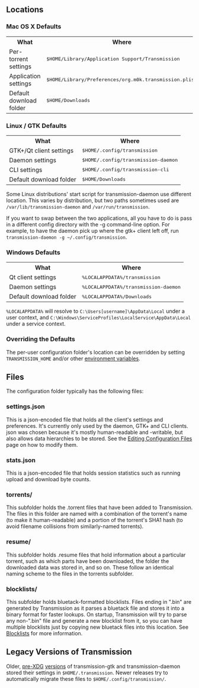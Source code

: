 ## Locations

### Mac OS X Defaults

<table>
<tr><th>What</th><th>Where</th></tr>
<tr><td>Per-torrent settings</td><td><tt>$HOME/Library/Application Support/Transmission</tt></td></tr>
<tr><td>Application settings</td><td><tt>$HOME/Library/Preferences/org.m0k.transmission.plist</tt></td></tr>
<tr><td>Default download folder</td><td><tt>$HOME/Downloads</tt></td></tr>
</table>

### Linux / GTK Defaults

<table>
<tr><th>What</th><th>Where</th></tr>
<tr><td>GTK+/Qt client settings</td><td><tt>$HOME/.config/transmission</tt></td></tr>
<tr><td>Daemon settings</td><td><tt>$HOME/.config/transmission-daemon</tt></td></tr>
<tr><td>CLI settings</td><td><tt>$HOME/.config/transmission-cli</tt></td></tr>
<tr><td>Default download folder</td><td><tt>$HOME/Downloads</tt></td></tr>
</table>

Some Linux distributions' start script for transmission-daemon use different location. This varies by distribution, but two paths sometimes used are `/var/lib/transmission-daemon` and `/var/run/transmission`.

If you want to swap between the two applications, all you have to do is pass in a different config directory with the -g command-line option. For example, to have the daemon pick up where the gtk+ client left off, run `transmission-daemon -g ~/.config/transmission`.

### Windows Defaults

<table>
<tr><th>What</th><th>Where</th></tr>
<tr><td>Qt client settings</td><td><tt>%LOCALAPPDATA%/transmission</tt></td></tr>
<tr><td>Daemon settings</td><td><tt>%LOCALAPPDATA%/transmission-daemon</tt></td></tr>
<tr><td>Default download folder</td><td><tt>%LOCALAPPDATA%/Downloads</tt></td></tr>
</table>

`%LOCALAPPDATA%` will resolve to `C:\Users[username]\AppData\Local` under a user context, and `C:\Windows\ServiceProfiles\LocalService\AppData\Local` under a service context.

### Overriding the Defaults

The per-user configuration folder's location can be overridden by setting `TRANSMISSION_HOME` and/or other [environment variables](Environment-Variables.md).

## Files

The configuration folder typically has the following files:

### settings.json

This is a json-encoded file that holds all the client's settings and preferences.  It's currently only used by the daemon, GTK+ and CLI clients.  json was chosen because it's mostly human-readable and -writable, but also allows data hierarchies to be stored. See the [Editing Configuration Files](Editing-Configuration-Files.md) page on how to modify them.

### stats.json

This is a json-encoded file that holds session statistics such as running upload and download byte counts.

### torrents/

This subfolder holds the .torrent files that have been added to Transmission.  The files in this folder are named with a combination of the torrent's name (to make it human-readable) and a portion of the torrent's SHA1 hash (to avoid filename collisions from similarly-named torrents).

### resume/

This subfolder holds .resume files that hold information about a particular torrent, such as which parts have been downloaded, the folder the downloaded data was stored in, and so on.  These follow an identical naming scheme to the files in the torrents subfolder.

### blocklists/

This subfolder holds bluetack-formatted blocklists. Files ending in ".bin" are generated by Transmission as it parses a bluetack file and stores it into a binary format for faster lookups.  On startup, Transmission will try to parse any non-".bin" file and generate a new blocklist from it, so you can have multiple blocklists just by copying new bluetack files into this location.  See [Blocklists](./Blocklists.md) for more information.

## Legacy Versions of Transmission

Older, [pre-XDG](http://standards.freedesktop.org/basedir-spec/basedir-spec-latest.html) [versions](http://trac.transmissionbt.com/ticket/684) of transmission-gtk and transmission-daemon stored their settings in `$HOME/.transmission`.  Newer releases try to automatically migrate these files to `$HOME/.config/transmission/`.
